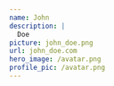 ```yaml
---
name: John
description: |
  Doe
picture: john_doe.png
url: john_doe.com
hero_image: /avatar.png
profile_pic: /avatar.png
---
```




